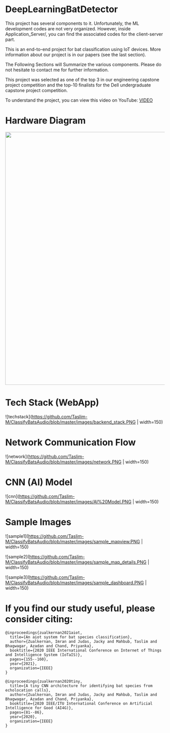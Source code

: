 # DeepLearningBatDetector
This project has several components to it. Unfortunately, the ML development codes are not very organized.
However, inside Application_Server/, you can find the associated codes for the client-server part.

This is an end-to-end project for bat classification using IoT devices. More information about our project is in our papers (see the last section).

The Following Sections will Summarize the various components. Please do not hesitate to contact me for further information.

This project was selected as one of the top 3 in our engineering capstone project competition and the top-10 finalists for the Dell undergraduate capstone project competition.

To understand the project, you can view this video on YouTube: [VIDEO](https://youtu.be/9pw_I2N22yo)

# Hardware Diagram



<img src="https://github.com/Taslim-M/ClassifyBatsAudio/blob/master/images/overall_hardware.png" width="800">

# Tech Stack (WebApp)

![techstack](https://github.com/Taslim-M/ClassifyBatsAudio/blob/master/images/backend_stack.PNG | width=150)

# Network Communication Flow

![network](https://github.com/Taslim-M/ClassifyBatsAudio/blob/master/images/network.PNG | width=150)

# CNN (AI) Model

![cnn](https://github.com/Taslim-M/ClassifyBatsAudio/blob/master/images/AI%20Model.PNG | width=150)

# Sample Images

![sample1](https://github.com/Taslim-M/ClassifyBatsAudio/blob/master/images/sample_mapview.PNG | width=150)

![sample2](https://github.com/Taslim-M/ClassifyBatsAudio/blob/master/images/sample_map_details.PNG | width=150)

![sample3](https://github.com/Taslim-M/ClassifyBatsAudio/blob/master/images/sample_dashboard.PNG | width=150)



# If you find our study useful, please consider citing: 
```
@inproceedings{zualkernan2021aiot,
  title={An aiot system for bat species classification},
  author={Zualkernan, Imran and Judas, Jacky and Mahbub, Taslim and Bhagwagar, Azadan and Chand, Priyanka},
  booktitle={2020 IEEE International Conference on Internet of Things and Intelligence System (IoTaIS)},
  pages={155--160},
  year={2021},
  organization={IEEE}
}

@inproceedings{zualkernan2020tiny,
  title={A tiny CNN architecture for identifying bat species from echolocation calls},
  author={Zualkernan, Imran and Judas, Jacky and Mahbub, Taslim and Bhagwagar, Azadan and Chand, Priyanka},
  booktitle={2020 IEEE/ITU International Conference on Artificial Intelligence for Good (AI4G)},
  pages={81--86},
  year={2020},
  organization={IEEE}
}
```
